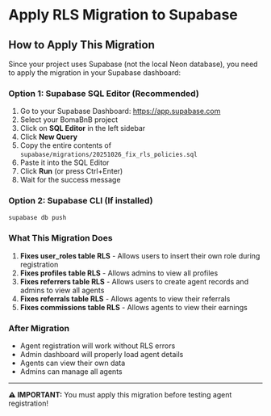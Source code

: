 # Apply RLS Migration to Supabase

## How to Apply This Migration

Since your project uses Supabase (not the local Neon database), you need to apply the migration in your Supabase dashboard:

### Option 1: Supabase SQL Editor (Recommended)

1. Go to your Supabase Dashboard: https://app.supabase.com
2. Select your BomaBnB project
3. Click on **SQL Editor** in the left sidebar
4. Click **New Query**
5. Copy the entire contents of `supabase/migrations/20251026_fix_rls_policies.sql`
6. Paste it into the SQL Editor
7. Click **Run** (or press Ctrl+Enter)
8. Wait for the success message

### Option 2: Supabase CLI (If installed)

```bash
supabase db push
```

### What This Migration Does

1. **Fixes user_roles table RLS** - Allows users to insert their own role during registration
2. **Fixes profiles table RLS** - Allows admins to view all profiles
3. **Fixes referrers table RLS** - Allows users to create agent records and admins to view all agents
4. **Fixes referrals table RLS** - Allows agents to view their referrals
5. **Fixes commissions table RLS** - Allows agents to view their earnings

### After Migration

- Agent registration will work without RLS errors
- Admin dashboard will properly load agent details
- Agents can view their own data
- Admins can manage all agents

---

**⚠️ IMPORTANT:** You must apply this migration before testing agent registration!
